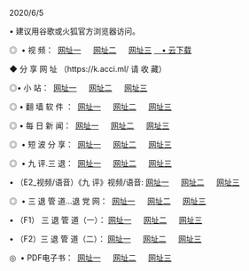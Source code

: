 <p>2020/6/5
<p>• 建议用谷歌或火狐官方浏览器访问。
<p>◎  • 视 频： 
<a href="http://gby.shirokuriwaki.com/" target="_blank">网址一</a> 　 
<a href="http://gdi.shirokuriwaki.com/" target="_blank">网址二</a> 　 
<a href="http://gaz.shirokuriwaki.com/b.html" target="_blank">网址三</a>
<a href="https://yadi.sk/d/d0sUeAOpal3njw" target="_blank">　• 云下载 </a></p>
<p>◆ 分 享 网 址 （https://k.acci.ml/ 请 收 藏） </p>

<p>◎•  小 站：  
<a href="http://gby.shirokuriwaki.com/f.html" target="_blank">网址一</a> 　 
<a href="http://gdi.shirokuriwaki.com/h.html" target="_blank">网址二</a> 　 
<a href="http://gaz.shirokuriwaki.com/k/" target="_blank">网址三</a></p><p>

<p>◎  • 翻 墙 软 件 ：  
<a href="http://gby.shirokuriwaki.com/ff/" target="_blank">网址一</a> 　 
<a href="http://gdi.shirokuriwaki.com/s/read/a1_nd.html" target="_blank">网址二</a> 　 
<a href="http://gaz.shirokuriwaki.com/ff/index.html" target="_blank">网址三</a></p>
<p>◎  • 每 日 新 闻：  
<a href="http://gby.shirokuriwaki.com/day/" target="_blank">网址一</a> 　 
<a href="http://gdi.shirokuriwaki.com/day/" target="_blank">网址二</a> 　 
<a href="http://gaz.shirokuriwaki.com/day/index.html" target="_blank">网址三</a></p>
<p>◎   • 短 波 分 享：  
<a href="http://gby.shirokuriwaki.com/h/" target="_blank">网址一</a> 　 
<a href="http://gdi.shirokuriwaki.com/h/" target="_blank">网址二</a> 　 
<a href="http://gaz.shirokuriwaki.com/h/index.html" target="_blank">网址三</a></p>
<p>◎   • 九 评.三 退：  
<a href="http://gby.shirokuriwaki.com/t/" target="_blank">网址一</a> 　 
<a href="http://gdi.shirokuriwaki.com/v2/index.html" target="_blank">网址二</a> 　 
<a href="http://gaz.shirokuriwaki.com/tt/index.html" target="_blank">网址三</a> 　</p>
<p>  • （E2_视频/语音）《九 评》视频/语音: 
<a href="http://gby.shirokuriwaki.com/7738.html" target="_blank">网址一</a> 　 
<a href="http://gdi.shirokuriwaki.com/7614.html" target="_blank">网址二</a> 　 
<a href="http://gaz.shirokuriwaki.com/7633.html" target="_blank">网址三</a></p>
<p>◎   • 三 退 管 道...退 党 网：  
<a href="http://gby.shirokuriwaki.com/go/td1.html" target="_blank">网址一</a> 　 
<a href="http://gdi.shirokuriwaki.com/go/td2.html" target="_blank">网址二</a> 　 
<a href="http://gaz.shirokuriwaki.com/go/td3.html" target="_blank">网址三</a></p>
<p>  • （F1） 三 退 管 道（一）： 
<a href="http://gby.shirokuriwaki.com/dd/" target="_blank">网址一</a> 　 
<a href="http://gdi.shirokuriwaki.com/s/read/a1_tdx.html" target="_blank">网址二</a> 　 
<a href="http://gaz.shirokuriwaki.com/dd/" target="_blank">网址三</a></p>
<p>  • （F2）三 退 管 道（二）： 
<a href="http://gdi.shirokuriwaki.com/d/" target="_blank">网址一</a> 　 
<a href="http://gby.shirokuriwaki.com/d/index.html" target="_blank">网址二</a> 　 
<a href="http://gaz.shirokuriwaki.com/d/" target="_blank">网址三</a></p>
<p>◎   • PDF电子书：  
<a href="http://gby.shirokuriwaki.com/p/" target="_blank">网址一</a> 　 
<a href="http://gdi.shirokuriwaki.com/p/index.html" target="_blank">网址二</a> 　 
<a href="http://gaz.shirokuriwaki.com/p/" target="_blank">网址三</a></p>
